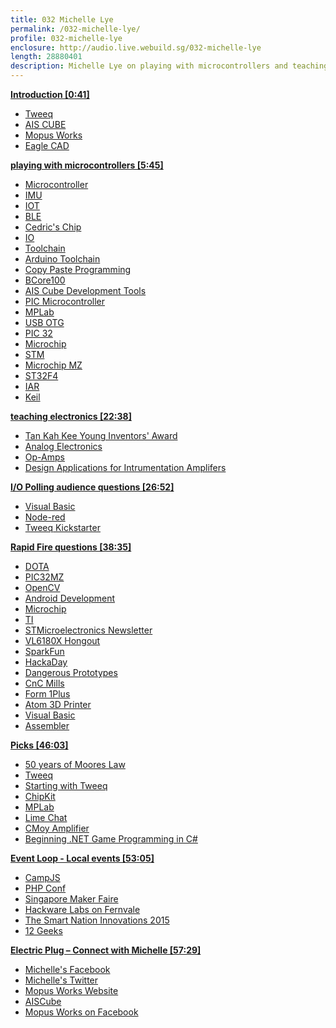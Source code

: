 ```yaml
---
title: 032 Michelle Lye
permalink: /032-michelle-lye/
profile: 032-michelle-lye
enclosure: http://audio.live.webuild.sg/032-michelle-lye
length: 28880401
description: Michelle Lye on playing with microcontrollers and teaching electronics.
---
```


**[Introduction [0:41]](#t=0:41)**

- [Tweeq](http://mopusworks.com/product-category/tweeq-core/)
- [AIS CUBE](http://www.aiscube.com/main/)
- [Mopus Works](http://mopusworks.com)
- [Eagle CAD](http://www.cadsoftusa.com/)

**[playing with microcontrollers [5:45]](#t=5:45)**

- [Microcontroller](http://en.wikipedia.org/wiki/Microcontroller)
- [IMU](http://en.wikipedia.org/wiki/Inertial_measurement_unit)
- [IOT](http://en.wikipedia.org/wiki/Internet_of_Things)
- [BLE](http://en.wikipedia.org/wiki/Bluetooth_low_energy)
- [Cedric's Chip](https://www.nordicsemi.com/eng/Products/Bluetooth-Smart-Bluetooth-low-energy/nRF51822)
- [IO](http://en.wikipedia.org/wiki/Input/output)
- [Toolchain](http://elinux.org/Toolchains)
- [Arduino Toolchain](https://github.com/arduino/toolchain-avr)
- [Copy Paste Programming](http://en.wikipedia.org/wiki/Copy_and_paste_programming)
- [BCore100](http://shop.aiscube.com/Microcontrollers/BlazingCore)
- [AIS Cube Development Tools](http://www.aiscube.com/main/development-tools)
- [PIC Microcontroller](http://en.wikipedia.org/wiki/PIC_microcontroller)
- [MPLab](http://www.microchip.com/pagehandler/en-us/family/mplabx/)
- [USB OTG](http://en.wikipedia.org/wiki/USB_On-The-Go)
- [PIC 32](http://www.microchip.com/pagehandler/en-us/family/32bit/)
- [Microchip](http://www.microchip.com)
- [STM](http://www.st.com/web/en/home.html)
- [Microchip MZ](http://www.microchip.com/pagehandler/en-us/family/32bit/architecture-pic32mzecfamily.html)
- [ST32F4](http://www.st.com/web/en/catalog/mmc/SC1169/SS1577)
- [IAR](https://www.iar.com/iar-embedded-workbench/)
- [Keil](http://www.keil.com/)

**[teaching electronics [22:38]](#t=22:38)**

- [Tan Kah Kee Young Inventors' Award](http://www.tkkfoundation.org.sg/tkk/foundation/young/invest_eng.shtml)
- [Analog Electronics](http://en.wikipedia.org/wiki/Analogue_electronics)
- [Op-Amps](http://en.wikipedia.org/wiki/Operational_amplifier)
- [Design Applications for Intrumentation Amplifers]()

**[I/O Polling audience questions [26:52]](#t=26:52)**

- [Visual Basic](http://en.wikipedia.org/wiki/Visual_Basic)
- [Node-red](http://nodered.org/)
- [Tweeq Kickstarter](https://www.kickstarter.com/projects/mopusworks/tweeq-micro-sized-arduino-compatible-platform-and)

**[Rapid Fire questions [38:35]](#t=38:35)**

- [DOTA](http://en.wikipedia.org/wiki/Defense_of_the_Ancients)
- [PIC32MZ](http://www.microchip.com/PIC32MZEmbeddedConnectivity(EC)family4161255)
- [OpenCV](http://opencv.org/)
- [Android Development](http://developer.android.com/index.html)
- [Microchip](http://microchip.com/)
- [TI](http://www.ti.com/)
- [STMicroelectronics Newsletter](https://my.st.com/cas/login?service)
- [VL6180X Hongout](https://www.youtube.com/watch?v=z67ZQhE1OLc)
- [SparkFun](http://www.sparkfun.com/)
- [HackaDay](http://hackaday.com/)
- [Dangerous Prototypes](http://dangerousprototypes.com/)
- [CnC Mills](http://en.wikipedia.org/wiki/Numerical_control#Mills)
- [Form 1Plus](http://formlabs.com/products/form-1-plus/)
- [Atom 3D Printer](http://www.atom3dp.com/en/atom2/)
- [Visual Basic](https://msdn.microsoft.com/en-us/library/2x7h1hfk.aspx)
- [Assembler](http://en.wikipedia.org/wiki/Assembly_language)

**[Picks [46:03]](#t=46:03)**

- [50 years of Moores Law](http://spectrum.ieee.org/static/special-report-50-years-of-moores-law)
- [Tweeq](http://mopusworks.com/product-category/tweeq-core/)
- [Starting with Tweeq](http://mopusworks.com/category/tutorials/)
- [ChipKit](http://chipkit.net/)
- [MPLab](http://www.microchip.com/pagehandler/en-us/family/mplabx/)
- [Lime Chat](http://limechat.net/mac/)
- [CMoy Amplifier](http://tangentsoft.net/audio/cmoy/)
- [Beginning .NET Game Programming in C#](http://www.amazon.com/Beginning-NET-Game-Programming-C)

**[Event Loop - Local events [53:05]](#t=53:05)**

- [CampJS](http://campjs.com/)
- [PHP Conf](http://launch.phpconf.asia/)
- [Singapore Maker Faire](http://makerfairesingapore.com/)
- [Hackware Labs on Fernvale](http://www.meetup.com/Hackware/events/221497364/)
- [The Smart Nation Innovations 2015 ](https://www.smartnation.sg/innovations)
- [12 Geeks](http://www.12geeks.com)

**[Electric Plug  – Connect with Michelle [57:29]](#t=57:29)**

- [Michelle's Facebook](https://www.facebook.com/mmolsj)
- [Michelle's Twitter](https://www.twitter.com/monolye)
- [Mopus Works Website](http://mopusworks.com/)
- [AISCube](http://www.aiscube.com)
- [Mopus Works on Facebook](http://facebook.com/mopusworks)
